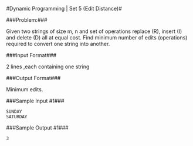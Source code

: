 #Dynamic Programming | Set 5 (Edit Distance)#


###Problem:###

Given two strings of size m, n and set of operations replace (R), insert (I) and delete (D) all at equal cost. Find minimum number of edits (operations) required to convert one string into another.

###Input Format### 

2 lines ,each containing one string

###Output Format###

Minimum edits.

###Sample Input #1###
```
SUNDAY
SATURDAY
```
###Sample Output #1###
```
3
```
